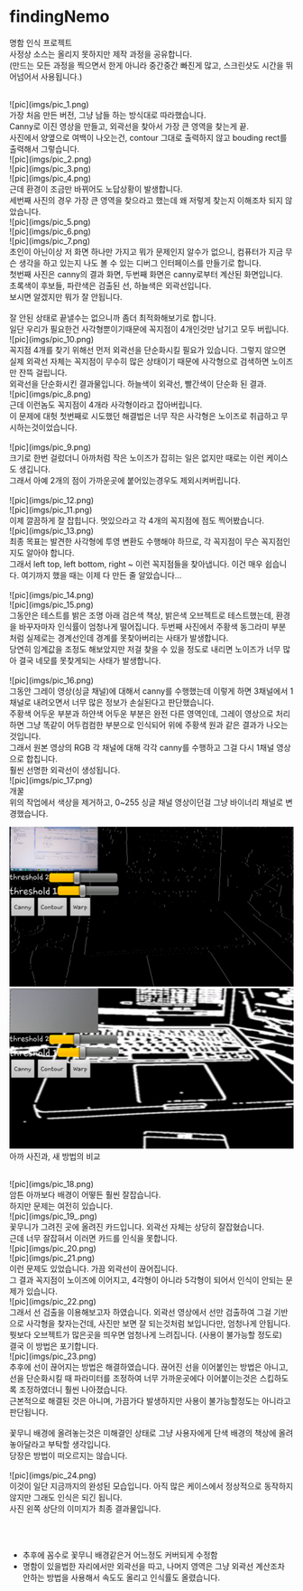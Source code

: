 findingNemo
====

명함 인식 프로젝트<br>
사정상 소스는 올리지 못하지만 제작 과정을 공유합니다.<br>
(만드는 모든 과정을 찍으면서 한게 아니라 중간중간 빠진게 많고, 스크린샷도 시간을 뛰어넘어서 사용됩니다.)

<br>
![pic](imgs/pic_1.png)<br>
가장 처음 만든 버전, 그냥 남들 하는 방식대로 따라했습니다.<br>
Canny로 이진 영상을 만들고, 외곽선을 찾아서 가장 큰 영역을 찾는게 끝.<br>
사진에서 양옆으로 여백이 나오는건, contour 그대로 출력하지 않고 bouding rect를 출력해서 그렇습니다.

<br>
![pic](imgs/pic_2.png)<br>
![pic](imgs/pic_3.png)<br>
![pic](imgs/pic_4.png)<br>
근데 환경이 조금만 바뀌어도 노답상황이 발생합니다.<br>
세번째 사진의 경우 가장 큰 영역을 찾으라고 했는데 왜 저렇게 찾는지 이해조차 되지 않았습니다.

<br>
![pic](imgs/pic_5.png)<br>
![pic](imgs/pic_6.png)<br>
![pic](imgs/pic_7.png)<br>
초인이 아닌이상 저 화면 하나만 가지고 뭐가 문제인지 알수가 없으니,
컴퓨터가 지금 무슨 생각을 하고 있는지 나도 볼 수 있는 디버그 인터페이스를 만들기로 합니다.<br>
첫번째 사진은 canny의 결과 화면, 두번째 화면은 canny로부터 계산된 화면입니다.<br>
초록색이 후보들, 파란색은 검출된 선, 하늘색은 외곽선입니다.<br>
보시면 알겠지만 뭐가 잘 안됩니다.<br>
<br>
잘 안된 상태로 끝낼수는 없으니까 좀더 최적화해보기로 합니다.<br>
일단 우리가 필요한건 사각형뿐이기때문에 꼭지점이 4개인것만 남기고 모두 버립니다.

<br>
![pic](imgs/pic_10.png)<br>
꼭지점 4개를 찾기 위해선 먼저 외곽선을 단순화시킬 필요가 있습니다. 그렇지 않으면 실제 외곽선 자체는 꼭지점이 무수히 많은 상태이기 때문에 사각형으로 검색하면 노이즈만 잔뜩 걸립니다.<br>
외곽선을 단순화시킨 결과물입니다. 하늘색이 외곽선, 빨간색이 단순화 된 결과.

<br>
![pic](imgs/pic_8.png)<br>
근데 이런놈도 꼭지점이 4개라 사각형이라고 잡아버립니다.<br>
이 문제에 대헛 첫번째로 시도했던 해결법은 너무 작은 사각형은 노이즈로 취급하고 무시하는것이었습니다.<br>

<br>
![pic](imgs/pic_9.png)<br>
크기로 한번 걸렀더니 아까처럼 작은 노이즈가 잡히는 일은 없지만 때로는 이런 케이스도 생깁니다.<br>
그래서 아예 2개의 점이 가까운곳에 붙어있는경우도 제외시켜버립니다.<br>

<br>
![pic](imgs/pic_12.png)<br>
![pic](imgs/pic_11.png)<br>
이제 깔끔하게 잘 잡힙니다. 멋있으라고 각 4개의 꼭지점에 점도 찍어봤습니다.

<br>
![pic](imgs/pic_13.png)<br>
최종 목표는 발견한 사각형에 투영 변환도 수행해야 하므로, 각 꼭지점이 무슨 꼭지점인지도 알아야 합니다.<br>
그래서 left top, left bottom, right ~ 이런 꼭지점들을 찾아냅니다. 이건 매우 쉽습니다.
여기까지 했을 때는 이제 다 만든 줄 알았습니다...<br>

<br>
![pic](imgs/pic_14.png)<br>
![pic](imgs/pic_15.png)<br>
그동안은 테스트를 밝은 조명 아래 검은색 책상, 밝은색 오브젝트로 테스트했는데, 환경을 바꾸자마자 인식률이 엄청나게 떨어집니다.
두번째 사진에서 주황색 동그라미 부분 처럼 실제로는 경계선인데 경계를 못찾아버리는 사태가 발생합니다.<br>
당연히 임계값을 조정도 해보았지만 저걸 찾을 수 있을 정도로 내리면 노이즈가 너무 많아 결국 네모를 못찾게되는 사태가 발생합니다.<br>

<br>
![pic](imgs/pic_16.png)<br>
그동안 그레이 영상(싱글 채널)에 대해서 canny를 수행했는데 이렇게 하면 3채널에서 1채널로 내려오면서 너무 많은 정보가 손실된다고 판단했습니다.<br>
주황색 어두운 부분과 하얀색 어두운 부분은 완전 다른 영역인데, 그레이 영상으로 처리하면 그냥 똑같이 어두컴컴한 부분으로 인식되어 위에 주황색 원과 같은 결과가 나오는 것입니다.<br>
그래서 원본 영상의 RGB 각 채널에 대해 각각 canny를 수행하고 그걸 다시 1채널 영상으로 합칩니다.<br>
훨씬 선명한 외곽선이 생성됩니다.

<br>
![pic](imgs/pic_17.png)<br>
개꿀<br>
위의 작업에서 색상을 제거하고, 0~255 싱글 채널 영상이던걸 그냥 바이너리 채널로 변경했습니다.

![pic](imgs/pic_5.png)<br>
![pic](imgs/pic_17.png)<br>
아까 사진과, 새 방법의 비교<br>

<br>
![pic](imgs/pic_18.png)<br>
암튼 아까보다 배경이 어떻든 훨씬 잘잡습니다.<br>
하지만 문제는 여전히 있습니다.

<br>
![pic](imgs/pic_19_.png)<br>
꽃무니가 그려진 곳에 올려진 카드입니다. 외곽선 자체는 상당히 잘잡혔습니다.<br>
근데 너무 잘잡혀서 이러면 카드를 인식을 못합니다.

<br>
![pic](imgs/pic_20.png)<br>
![pic](imgs/pic_21.png)<br>
이런 문제도 있었습니다. 가끔 외곽선이 끊어집니다.<br>
그 결과 꼭지점이 노이즈에 이어지고, 4각형이 아니라 5각형이 되어서 인식이 안되는 문제가 있습니다.

<br>
![pic](imgs/pic_22.png)<br>
그래서 선 검출을 이용해보고자 하였습니다. 외곽선 영상에서 선만 검출하여 그걸 기반으로 사각형을 찾자는건데,
사진만 보면 잘 되는것처럼 보입니다만, 엄청나게 안됩니다.<br>
뭣보다 오브젝트가 많은곳을 띄우면 엄청나게 느려집니다. (사용이 불가능할 정도로)<br>
결국 이 방법은 포기합니다.

<br>
![pic](imgs/pic_23.png)<br>
추후에 선이 끊어지는 방법은 해결하였습니다. 끊어진 선을 이어붙인는 방법은 아니고, 선을 단순화시킬 때 파라미터를 조정하여 너무 가까운곳에다 이어붙이는것은 스킵하도록 조정하였더니 훨씬 나아졌습니다.<br>
근본적으로 해결된 것은 아니며, 가끔가다 발생하지만 사용이 불가능할정도는 아니라고 판단됩니다.<br>
<br>
꽃무니 배경에 올려놓는것은 미해결인 상태로 그냥 사용자에게 단색 배경의 책상에 올려놓아달라고 부탁할 생각입니다.<br>
당장은 방법이 떠오르지는 않습니다.<br>

<br>
![pic](imgs/pic_24.png)<br>
이것이 일단 지금까지의 완성된 모습입니다. 아직 많은 케이스에서 정상적으로 동작하지 않지만 그래도 인식은 되긴 됩니다.<br>
사진 왼쪽 상단의 이미지가 최종 결과물입니다.

<br><br>
* 추후에 꼼수로 꽃무니 배경같은거 어느정도 커버되게 수정함
* 명함이 있을법한 자리에서만 외곽선을 따고, 나머지 영역은 그냥 외곽선 계산조차 안하는 방법을 사용해서 속도도 올리고 인식률도 올렸습니다.
